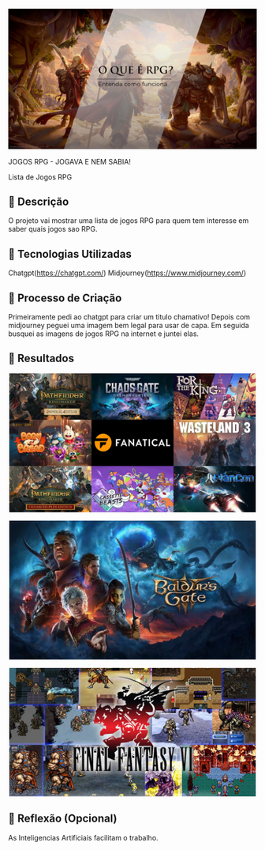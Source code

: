 <p align="center">
<img 
    src="capa rpg.png"
    width="800"
/>
</p>

JOGOS RPG - JOGAVA E NEM SABIA!



Lista de Jogos RPG

## 📒 Descrição
O projeto vai mostrar uma lista de jogos RPG para quem tem interesse em saber quais jogos sao RPG.

## 🤖 Tecnologias Utilizadas
Chatgpt(https://chatgpt.com/)
Midjourney(https://www.midjourney.com/)

## 🧐 Processo de Criação
Primeiramente pedi ao chatgpt para criar um titulo chamativo!
Depois com midjourney peguei uma imagem bem legal para usar de capa.
Em seguida busquei as imagens de jogos RPG na internet e juntei elas.
## 🚀 Resultados
<p align="center">
<img 
    src="jogos rpg.jpeg"
    width="500"
/>
</p>
<p align="center">
<img 
    src="jogo.jpeg"
    width="500"
/>
</p>
<p align="center">
<img 
    src="jogo 2.jpeg"
    width="500"
/>
</p>

## 💭 Reflexão (Opcional)
As Inteligencias Artificiais facilitam o trabalho.
```

